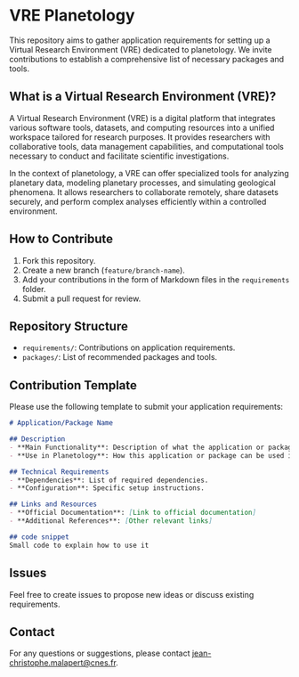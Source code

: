# VRE Planetology

This repository aims to gather application requirements for setting up a Virtual Research Environment (VRE) dedicated to planetology. We invite contributions to establish a comprehensive list of necessary packages and tools.

## What is a Virtual Research Environment (VRE)?

A Virtual Research Environment (VRE) is a digital platform that integrates various software tools, datasets, and computing resources into a unified workspace tailored for research purposes. It provides researchers with collaborative tools, data management capabilities, and computational tools necessary to conduct and facilitate scientific investigations.

In the context of planetology, a VRE can offer specialized tools for analyzing planetary data, modeling planetary processes, and simulating geological phenomena. It allows researchers to collaborate remotely, share datasets securely, and perform complex analyses efficiently within a controlled environment.

## How to Contribute

1. Fork this repository.
2. Create a new branch (`feature/branch-name`).
3. Add your contributions in the form of Markdown files in the `requirements` folder.
4. Submit a pull request for review.

## Repository Structure

- `requirements/`: Contributions on application requirements.
- `packages/`: List of recommended packages and tools.

## Contribution Template

Please use the following template to submit your application requirements:

```markdown
# Application/Package Name

## Description
- **Main Functionality**: Description of what the application or package does.
- **Use in Planetology**: How this application or package can be used in the field of planetology.

## Technical Requirements
- **Dependencies**: List of required dependencies.
- **Configuration**: Specific setup instructions.

## Links and Resources
- **Official Documentation**: [Link to official documentation]
- **Additional References**: [Other relevant links]

## code snippet
Small code to explain how to use it
```

## Issues
Feel free to create issues to propose new ideas or discuss existing requirements.

## Contact
For any questions or suggestions, please contact jean-christophe.malapert@cnes.fr.
